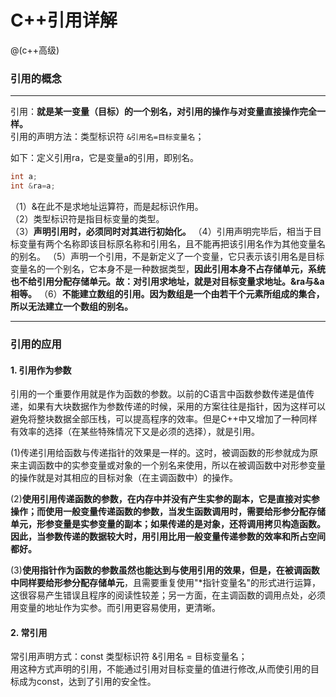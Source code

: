 # C++引用详解

@(c++高级)

### **引用的概念**  
---
引用：**就是某一变量（目标）的一个别名，对引用的操作与对变量直接操作完全一样。**  
引用的声明方法：类型标识符 `&引用名=目标变量名`；

如下：定义引用ra，它是变量a的引用，即别名。
```cpp
int a;
int &ra=a;
```
（1）&在此不是求地址运算符，而是起标识作用。  
（2）类型标识符是指目标变量的类型。  
（3）**声明引用时，必须同时对其进行初始化。**
（4）引用声明完毕后，相当于目标变量有两个名称即该目标原名称和引用名，且不能再把该引用名作为其他变量名的别名。
（5）声明一个引用，不是新定义了一个变量，它只表示该引用名是目标变量名的一个别名，它本身不是一种数据类型，**因此引用本身不占存储单元，系统也不给引用分配存储单元。故：对引用求地址，就是对目标变量求地址。&ra与&a相等。**
（6）**不能建立数组的引用。因为数组是一个由若干个元素所组成的集合，所以无法建立一个数组的别名。**  

---

### **引用的应用**
#### 1. 引用作为参数  

引用的一个重要作用就是作为函数的参数。以前的C语言中函数参数传递是值传递，如果有大块数据作为参数传递的时候，采用的方案往往是指针，因为这样可以避免将整块数据全部压栈，可以提高程序的效率。但是C++中又增加了一种同样有效率的选择（在某些特殊情况下又是必须的选择），就是引用。

(1)传递引用给函数与传递指针的效果是一样的。这时，被调函数的形参就成为原来主调函数中的实参变量或对象的一个别名来使用，所以在被调函数中对形参变量的操作就是对其相应的目标对象（在主调函数中）的操作。

(2)**使用引用传递函数的参数，在内存中并没有产生实参的副本，它是直接对实参操作；而使用一般变量传递函数的参数，当发生函数调用时，需要给形参分配存储单元，形参变量是实参变量的副本；如果传递的是对象，还将调用拷贝构造函数。因此，当参数传递的数据较大时，用引用比用一般变量传递参数的效率和所占空间都好。**

(3)**使用指针作为函数的参数虽然也能达到与使用引用的效果，但是，在被调函数中同样要给形参分配存储单元**，且需要重复使用\"*指针变量名\"的形式进行运算，这很容易产生错误且程序的阅读性较差；另一方面，在主调函数的调用点处，必须用变量的地址作为实参。而引用更容易使用，更清晰。     

#### 2. 常引用  

常引用声明方式：const  类型标识符  &引用名 = 目标变量名；  
用这种方式声明的引用，不能通过引用对目标变量的值进行修改,从而使引用的目标成为const，达到了引用的安全性。





